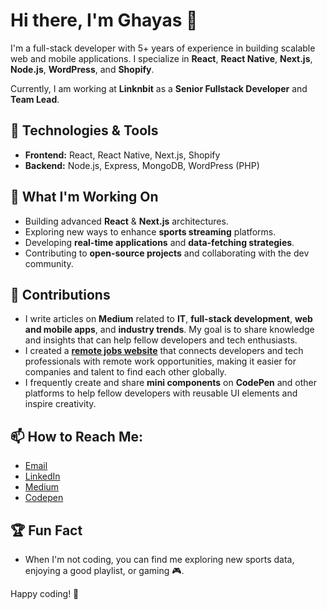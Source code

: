 # Hi there, I'm Ghayas 👋

I'm a full-stack developer with 5+ years of experience in building scalable web and mobile applications. I specialize in **React**, **React Native**, **Next.js**, **Node.js**, **WordPress**, and **Shopify**.

Currently, I am working at **Linknbit** as a **Senior Fullstack Developer** and **Team Lead**.

## 🚀 Technologies & Tools
- **Frontend:** React, React Native, Next.js, Shopify
- **Backend:** Node.js, Express, MongoDB, WordPress (PHP)

## 🌱 What I'm Working On
- Building advanced **React** & **Next.js** architectures.
- Exploring new ways to enhance **sports streaming** platforms.
- Developing **real-time applications** and **data-fetching strategies**.
- Contributing to **open-source projects** and collaborating with the dev community.

## 🌟 Contributions
- I write articles on **Medium** related to **IT**, **full-stack development**, **web and mobile apps**, and **industry trends**. My goal is to share knowledge and insights that can help fellow developers and tech enthusiasts.
- I created a **[remote jobs website](https://remote-jobs-psi.vercel.app/)** that connects developers and tech professionals with remote work opportunities, making it easier for companies and talent to find each other globally.
- I frequently create and share **mini components** on **CodePen** and other platforms to help fellow developers with reusable UI elements and inspire creativity.

## 📫 How to Reach Me:
- [Email](mailto:ghayasleo99@gmail.com)
- [LinkedIn](https://www.linkedin.com/in/ghayas-ud-din/)
- [Medium](https://ghayas.medium.com/)
- [Codepen](https://codepen.io/ghayasleo)

## 🏆 Fun Fact
- When I'm not coding, you can find me exploring new sports data, enjoying a good playlist, or gaming 🎮.

Happy coding! 🚀



<!--
**ghayasleo/ghayasleo** is a ✨ _special_ ✨ repository because its `README.md` (this file) appears on your GitHub profile.

Here are some ideas to get you started:

- 🔭 I’m currently working on ...
- 🌱 I’m currently learning ...
- 👯 I’m looking to collaborate on ...
- 🤔 I’m looking for help with ...
- 💬 Ask me about ...
- 📫 How to reach me: ...
- 😄 Pronouns: ...
- ⚡ Fun fact: ...
-->
